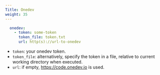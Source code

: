 ```yaml
---
Title: Onedev
weight: 35
---
```


```yaml
  onedev:
    - token: some-token
      token_file: token.txt
      url: http(s)://url-to-onedev
```
- `token`: your onedev token.
- `token_file`: alternatively, specify the token in a file, relative to current working directory when executed.
- `url`: if empty, https://code.onedev.io is used.
